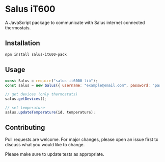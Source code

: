 # Salus iT600 

A JavaScript package to communicate with Salus internet connected thermostats.


## Installation

```bash
npm install salus-it600-pack
```

## Usage

```javascript
const Salus = require("salus-it6000-lib");
const salus = new Salus({ username: "example@email.com", password: "password" });

// get devices (only thermostats)
salus.getDevices();

// set temperature
salus.updateTemperature(id, temperature);
```

## Contributing
Pull requests are welcome. For major changes, please open an issue first to discuss what you would like to change.

Please make sure to update tests as appropriate.
